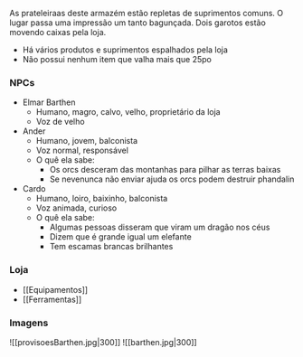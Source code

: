 As prateleiraas deste armazém estão repletas de suprimentos comuns. O lugar passa uma impressão um tanto bagunçada. Dois garotos estão movendo caixas pela loja.

- Há vários produtos e suprimentos espalhados pela loja
- Não possui nenhum item que valha mais que 25po

### NPCs
- Elmar Barthen
	- Humano, magro, calvo, velho, proprietário da loja
	- Voz de velho
- Ander
	- Humano, jovem, balconista
	- Voz normal, responsável
	- O quê ela sabe:
		- Os orcs desceram das montanhas para pilhar as terras baixas
		- Se nevenunca não enviar ajuda os orcs podem destruir phandalin
- Cardo
	- Humano, loiro, baixinho, balconista
	- Voz animada, curioso
	- O quê ela sabe:
		- Algumas pessoas disseram que viram um dragão nos céus
		- Dizem que é grande igual um elefante
		- Tem escamas brancas brilhantes

### Loja
- [[Equipamentos]]
- [[Ferramentas]]

### Imagens

![[provisoesBarthen.jpg|300]]
![[barthen.jpg|300]]
